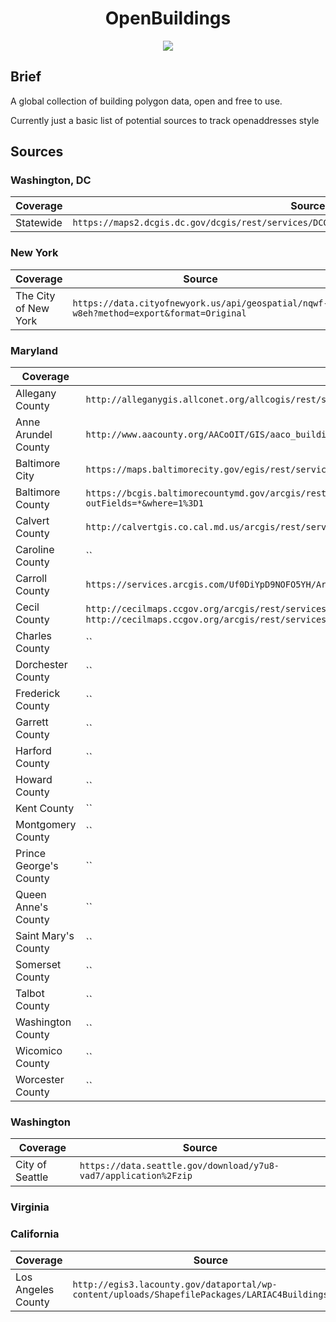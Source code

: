 <h1 align="center">OpenBuildings</h1>

<p align="center">
    <a href="https://david-dm.org/openaddresses/openbuildings"><img src="https://david-dm.org/openaddresses/openbuildings.png"/></a>
</p>

## Brief

A global collection of building polygon data, open and free to use.

Currently just a basic list of potential sources to track openaddresses style


## Sources

### Washington, DC

| Coverage | Source |
| -------- | ------ |
| Statewide | `https://maps2.dcgis.dc.gov/dcgis/rest/services/DCGIS_DATA/Facility_and_Structure/MapServer/1` |

### New York

| Coverage | Source |
| -------- | ------ |
| The City of New York | `https://data.cityofnewyork.us/api/geospatial/nqwf-w8eh?method=export&format=Original` |

### Maryland

| Coverage | Source |
| -------- | ------ |
| Allegany County | `http://alleganygis.allconet.org/allcogis/rest/services/Dashboards/BWPermits/MapServer/11` |
| Anne Arundel County | `http://www.aacounty.org/AACoOIT/GIS/aaco_buildings.zip` |
| Baltimore City | `https://maps.baltimorecity.gov/egis/rest/services/OpenBaltimore/Building_Footprint/MapServer/0` |
| Baltimore County | `https://bcgis.baltimorecountymd.gov/arcgis/rest/services/Facilities/Buildings/MapServer/2/query?outFields=*&where=1%3D1` |
| Calvert County | `http://calvertgis.co.cal.md.us/arcgis/rest/services/Basemaps/Streets_Base_Map/MapServer/10` |
| Caroline County | `` |
| Carroll County | `https://services.arcgis.com/Uf0DiYpD9NOFO5YH/ArcGIS/rest/services/Buildings_CarrollCounty/FeatureServer/0` |
| Cecil County | `http://cecilmaps.ccgov.org/arcgis/rest/services/Public_10_1/MapServer/5`, `http://cecilmaps.ccgov.org/arcgis/rest/services/Public_10_1/MapServer/6` |
| Charles County | `` |
| Dorchester County | `` |
| Frederick County | `` |
| Garrett County | `` |
| Harford County | `` |
| Howard County | `` |
| Kent County | `` |
| Montgomery County | `` |
| Prince George's County | `` |
| Queen Anne's County | `` |
| Saint Mary's County | `` |
| Somerset County | `` |
| Talbot County | `` |
| Washington County | `` |
| Wicomico County | `` |
| Worcester County | `` |

### Washington

| Coverage | Source |
| -------- | ------ |
| City of Seattle | `https://data.seattle.gov/download/y7u8-vad7/application%2Fzip` |

### Virginia

### California

| Coverage | Source |
| -------- | ------ |
| Los Angeles County | `http://egis3.lacounty.gov/dataportal/wp-content/uploads/ShapefilePackages/LARIAC4Buildings.zip` |
